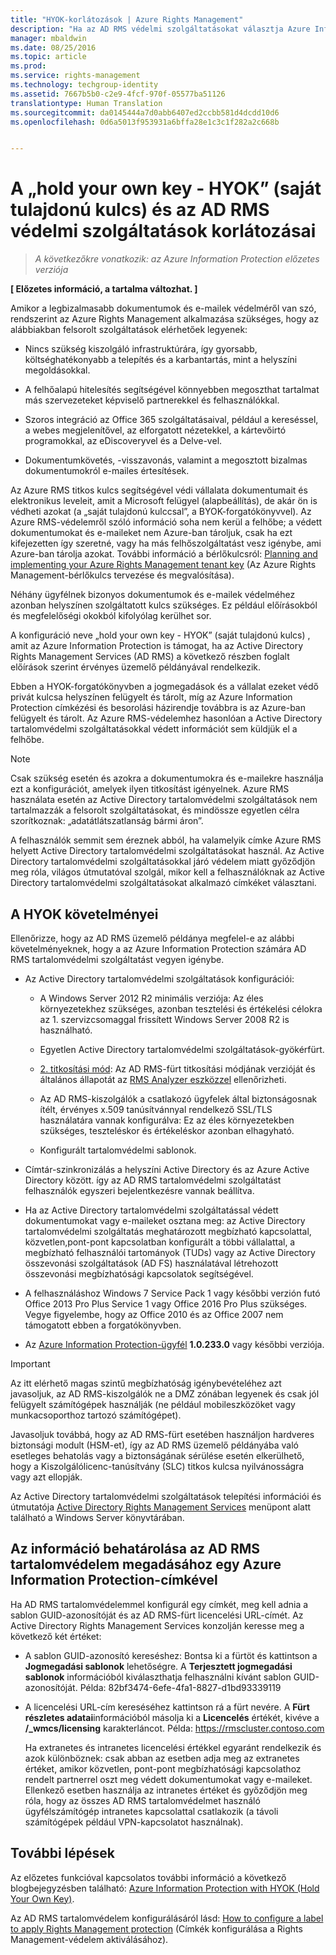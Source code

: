 ```yaml
---
title: "HYOK-korlátozások | Azure Rights Management"
description: "Ha az AD RMS védelmi szolgáltatásokat választja Azure Information Protectionnel, határozza meg a korlátozásokat, előfeltételeket és javaslatokat. Ezt olykor a „hold your own key - HYOK” (saját tulajdonú kulcs)-módszerének nevezik."
manager: mbaldwin
ms.date: 08/25/2016
ms.topic: article
ms.prod: 
ms.service: rights-management
ms.technology: techgroup-identity
ms.assetid: 7667b5b0-c2e9-4fcf-970f-05577ba51126
translationtype: Human Translation
ms.sourcegitcommit: da0145444a7d0abb6407ed2ccbb581d4dcdd10d6
ms.openlocfilehash: 0d6a5013f953931a6bffa28e1c3c1f282a2c668b


---
```


# A „hold your own key - HYOK” (saját tulajdonú kulcs) és az AD RMS védelmi szolgáltatások korlátozásai

>*A következőkre vonatkozik: az Azure Information Protection előzetes verziója*

**[ Előzetes információ, a tartalma változhat. ]**

Amikor a legbizalmasabb dokumentumok és e-mailek védelméről van szó, rendszerint az Azure Rights Management alkalmazása szükséges, hogy az alábbiakban felsorolt szolgáltatások elérhetőek legyenek:

- Nincs szükség kiszolgáló infrastruktúrára, így gyorsabb, költséghatékonyabb a telepítés és a karbantartás, mint a helyszíni megoldásokkal.

- A felhőalapú hitelesítés segítségével könnyebben megoszthat tartalmat más szervezeteket képviselő partnerekkel és felhasználókkal.

- Szoros integráció az Office 365 szolgáltatásaival, például a kereséssel, a webes megjelenítővel, az elforgatott nézetekkel, a kártevőirtó programokkal, az eDiscoveryvel és a Delve-vel.

- Dokumentumkövetés, -visszavonás, valamint a megosztott bizalmas dokumentumokról e-mailes értesítések.

Az Azure RMS titkos kulcs segítségével védi vállalata dokumentumait és elektronikus leveleit, amit a Microsoft felügyel (alapbeállítás), de akár ön is védheti azokat (a „saját tulajdonú kulccsal”, a BYOK-forgatókönyvvel). Az Azure RMS-védelemről szóló információ soha nem kerül a felhőbe; a védett dokumentumokat és e-maileket nem Azure-ban tároljuk, csak ha ezt kifejezetten így szeretné, vagy ha más felhőszolgáltatást vesz igénybe, ami Azure-ban tárolja azokat. További információ a bérlőkulcsról: [Planning and implementing your Azure Rights Management tenant key](../plan-design/plan-implement-tenant-key.md) (Az Azure Rights Management-bérlőkulcs tervezése és megvalósítása). 

Néhány ügyfélnek bizonyos dokumentumok és e-mailek védelméhez azonban helyszínen szolgáltatott kulcs szükséges. Ez például előírásokból és megfelelőségi okokból kifolyólag kerülhet sor. 

A konfiguráció neve „hold your own key - HYOK” (saját tulajdonú kulcs) , amit az Azure Information Protection is támogat, ha az Active Directory Rights Management Services (AD RMS) a következő részben foglalt előírások szerint érvényes üzemelő példányával rendelkezik. 

Ebben a HYOK-forgatókönyvben a jogmegadások és a vállalat ezeket védő privát kulcsa helyszínen felügyelt és tárolt, míg az Azure Information Protection címkézési és besorolási házirendje továbbra is az Azure-ban felügyelt és tárolt. Az Azure RMS-védelemhez hasonlóan a Active Directory tartalomvédelmi szolgáltatásokkal védett információt sem küldjük el a felhőbe.

> [!NOTE]
> Csak szükség esetén és azokra a dokumentumokra és e-mailekre használja ezt a konfigurációt, amelyek ilyen titkosítást igényelnek. Azure RMS használata esetén az Active Directory tartalomvédelmi szolgáltatások nem tartalmazzák a felsorolt szolgáltatásokat, és mindössze egyetlen célra szorítkoznak: „adatátlátszatlanság bármi áron”.

A felhasználók semmit sem éreznek abból, ha valamelyik címke Azure RMS helyett Active Directory tartalomvédelmi szolgáltatásokat használ. Az Active Directory tartalomvédelmi szolgáltatásokkal járó védelem miatt győződjön meg róla, világos útmutatóval szolgál, mikor kell a felhasználóknak az Active Directory tartalomvédelmi szolgáltatásokat alkalmazó címkéket választani.

## A HYOK követelményei

Ellenőrizze, hogy az AD RMS üzemelő példánya megfelel-e az alábbi követelményeknek, hogy a az Azure Information Protection számára AD RMS tartalomvédelmi szolgáltatást vegyen igénybe.

- Az Active Directory tartalomvédelmi szolgáltatások konfigurációi:
    
    - A Windows Server 2012 R2 minimális verziója: Az éles környezetekhez szükséges, azonban tesztelési és értékelési célokra az 1. szervizcsomaggal frissített Windows Server 2008 R2 is használható.
    
    - Egyetlen Active Directory tartalomvédelmi szolgáltatások-gyökérfürt.
    
    - [2. titkosítási mód](https://technet.microsoft.com/library/hh867439.aspx): Az AD RMS-fürt titkosítási módjának verzióját és általános állapotát az [RMS Analyzer eszközzel](https://www.microsoft.com/en-us/download/details.aspx?id=46437) ellenőrizheti.   
    
    - Az AD RMS-kiszolgálók a csatlakozó ügyfelek által biztonságosnak ítélt, érvényes x.509 tanúsítvánnyal rendelkező SSL/TLS használatára vannak konfigurálva: Ez az éles környezetekben szükséges, teszteléskor és értékeléskor azonban elhagyható.
    
    - Konfigurált tartalomvédelmi sablonok.

- Címtár-szinkronizálás a helyszíni Active Directory és az Azure Active Directory között. így az AD RMS tartalomvédelmi szolgáltatást felhasználók egyszeri bejelentkezésre vannak beállítva.

- Ha az Active Directory tartalomvédelmi szolgáltatással védett dokumentumokat vagy e-maileket osztana meg: az Active Directory tartalomvédelmi szolgáltatás meghatározott megbízható kapcsolattal, közvetlen,pont-pont kapcsolatban konfigurált a többi vállalattal, a megbízható felhasználói tartományok (TUDs) vagy az Active Directory összevonási szolgáltatások (AD FS) használatával létrehozott összevonási megbízhatósági kapcsolatok segítségével.

- A felhasználáshoz Windows 7 Service Pack 1 vagy későbbi verzión futó Office 2013 Pro Plus Service 1 vagy Office 2016 Pro Plus szükséges. Vegye figyelembe, hogy az Office 2010 és az Office 2007 nem támogatott ebben a forgatókönyvben.

- Az [Azure Information Protection-ügyfél](info-protect-client.md) **1.0.233.0** vagy későbbi verziója.

> [!IMPORTANT]
> Az itt elérhető magas szintű megbízhatóság igénybevételéhez azt javasoljuk, az AD RMS-kiszolgálók ne a DMZ zónában legyenek és csak jól felügyelt számítógépek használják (ne például mobileszközöket vagy munkacsoporthoz tartozó számítógépet). 
> 
> Javasoljuk továbbá, hogy az AD RMS-fürt esetében használjon hardveres biztonsági modult (HSM-et), így az AD RMS üzemelő példányába való esetleges behatolás vagy a biztonságának sérülése esetén elkerülhető, hogy a Kiszolgálólicenc-tanúsítvány (SLC) titkos kulcsa nyilvánosságra vagy azt ellopják. 

Az Active Directory tartalomvédelmi szolgáltatások telepítési információi és útmutatója [Active Directory Rights Management Services](https://technet.microsoft.com/library/hh831364.aspx) menüpont alatt található a Windows Server könyvtárában. 


## Az információ behatárolása az AD RMS tartalomvédelem megadásához egy Azure Information Protection-címkével

Ha AD RMS tartalomvédelemmel konfigurál egy címkét, meg kell adnia a sablon GUID-azonosítóját és az AD RMS-fürt licencelési URL-címét. Az Active Directory Rights Management Services konzolján keresse meg a következő két értéket:

- A sablon GUID-azonosító kereséshez: Bontsa ki a fürtöt és kattintson a **Jogmegadási sablonok** lehetőségre. A **Terjesztett jogmegadási sablonok** információból kiválaszthatja felhasználni kívánt sablon GUID-azonosítóját. Példa: 82bf3474-6efe-4fa1-8827-d1bd93339119

- A licencelési URL-cím kereséséhez kattintson rá a fürt nevére. A **Fürt részletes adatai**információból másolja ki a **Licencelés** értékét, kivéve a **/_wmcs/licensing** karakterláncot. Példa: https://rmscluster.contoso.com 
    
    Ha extranetes és intranetes licencelési értékkel egyaránt rendelkezik és azok különböznek: csak abban az esetben adja meg az extranetes értéket, amikor közvetlen, pont-pont megbízhatósági kapcsolathoz rendelt partnerrel oszt meg védett dokumentumokat vagy e-maileket. Ellenkező esetben használja az intranetes értéket és győződjön meg róla, hogy az összes AD RMS tartalomvédelmet használó ügyfélszámítógép intranetes kapcsolattal csatlakozik (a távoli számítógépek például VPN-kapcsolatot használnak).

## További lépések

Az előzetes funkcióval kapcsolatos további információ a következő blogbejegyzésben található: [Azure Information Protection with HYOK (Hold Your Own Key)](https://blogs.technet.microsoft.com/enterprisemobility/2016/08/10/azure-information-protection-with-hyok-hold-your-own-key/).

Az AD RMS tartalomvédelem konfigurálásáról lásd: [How to configure a label to apply Rights Management protection](configure-policy-protection.md) (Címkék konfigurálása a Rights Management-védelem aktiválásához). 



<!--HONumber=Aug16_HO4-->


